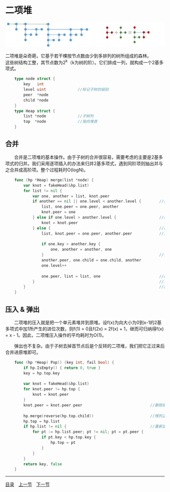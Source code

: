 # 二项堆
![](../images/BinomialHeap.png)

二项堆是朵奇葩，它基于若干棵按节点数由少到多排列的树所组成的森林。  
这些树结构工整，其节点数为2<sup>k</sup>（k为树的阶）。它们排成一列，就构成一个2基多项式。
```go
	type node struct {
		key   int
		level uint				//标记子树的级别
		peer  *node
		child *node
	}
	type Heap struct {
		list *node				//子树列
		top  *node				//指向堆首
	}
```

## 合并
　　合并是二项堆的基本操作。由于子树的合并很容易，需要考虑的主要是2基多项式的归并。我们采用逐项插入的办法来归并2基多项式，遇到同阶项则抽出并与之合并成高阶项。整个过程耗时O(logN)。
```go
	func (hp *Heap) merge(list *node) {
		var knot = fakeHead(&hp.list)
		for list != nil {
			var one, another = list, knot.peer
			if another == nil || one.level < another.level {		//插入
				list, one.peer = one.peer, another
				knot.peer = one
			} else if one.level > another.level {					//跳过
				knot = knot.peer
			} else { 												//同阶合并
				list, knot.peer = one.peer, another.peer			//从链表中脱离

				if one.key > another.key {
					one, another = another, one
				}													//合并
				another.peer, one.child = one.child, another
				one.level++

				one.peer, list = list, one 							//回归list
			}														//list首项可能是逆序项，但不影响大局
		}															//因为它不可能比knot.peer更高阶
	}
```


## 压入 & 弹出
　　二项堆的压入就是把一个单元素堆并到原堆。设f(x)为向大小为0到x-1的2基多项式中加1所产生的进位次数，则f(1) = 0且f(2x) = 2f(x) + 1，继而可归纳得f(x) = x - 1。因此，二项堆压入操作的平均耗时为O(1)。

　　弹出也不复杂。由于子树去掉首节点后是个反转的二项堆，我们把它正过来后合并进原堆即可。
```go
	func (hp *Heap) Pop() (key int, fail bool) {
		if hp.IsEmpty() { return 0, true }
		key = hp.top.key

		var knot = fakeHead(&hp.list)
		for knot.peer != hp.top {
			knot = knot.peer
		}
		knot.peer = knot.peer.peer								//删除原堆首节点

		hp.merge(reverse(hp.top.child))							//残列正过来，并回主堆
		hp.top = hp.list
		if hp.list != nil {										//重新定位堆首
			for pt := hp.list.peer; pt != nil; pt = pt.peer {
				if pt.key < hp.top.key {
					hp.top = pt
				}
			}
		}
		return key, false
	}
```

---
[目录](../index.md)　[上一节](06-A.md)　[下一节](06-C.md)
